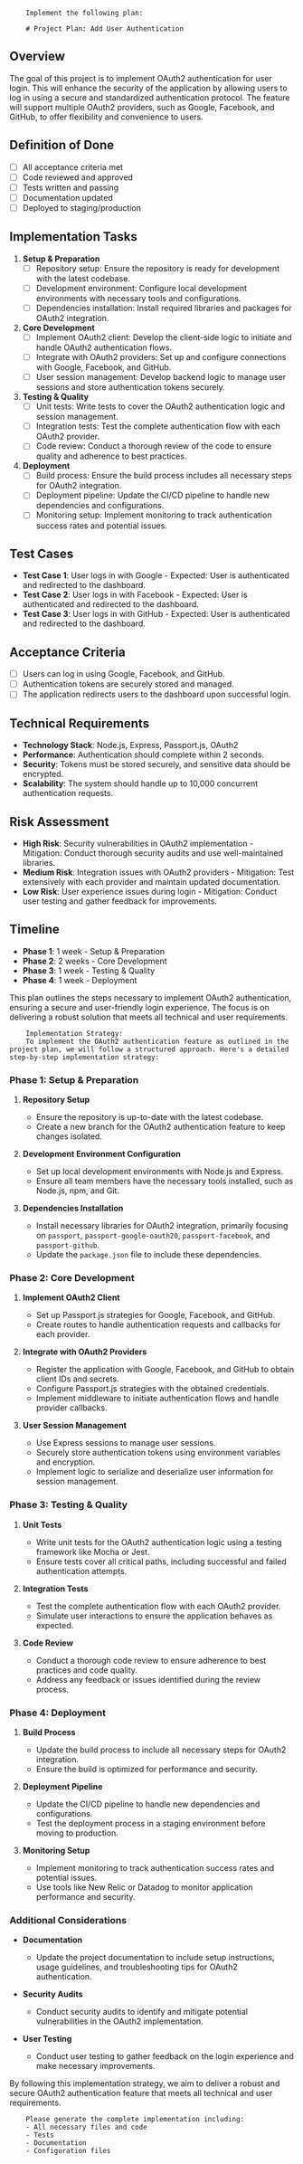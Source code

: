 
        Implement the following plan:
        
        # Project Plan: Add User Authentication

## Overview
The goal of this project is to implement OAuth2 authentication for user login. This will enhance the security of the application by allowing users to log in using a secure and standardized authentication protocol. The feature will support multiple OAuth2 providers, such as Google, Facebook, and GitHub, to offer flexibility and convenience to users.

## Definition of Done
- [ ] All acceptance criteria met
- [ ] Code reviewed and approved
- [ ] Tests written and passing
- [ ] Documentation updated
- [ ] Deployed to staging/production

## Implementation Tasks

1. **Setup & Preparation**
   - [ ] Repository setup: Ensure the repository is ready for development with the latest codebase.
   - [ ] Development environment: Configure local development environments with necessary tools and configurations.
   - [ ] Dependencies installation: Install required libraries and packages for OAuth2 integration.

2. **Core Development**
   - [ ] Implement OAuth2 client: Develop the client-side logic to initiate and handle OAuth2 authentication flows.
   - [ ] Integrate with OAuth2 providers: Set up and configure connections with Google, Facebook, and GitHub.
   - [ ] User session management: Develop backend logic to manage user sessions and store authentication tokens securely.

3. **Testing & Quality**
   - [ ] Unit tests: Write tests to cover the OAuth2 authentication logic and session management.
   - [ ] Integration tests: Test the complete authentication flow with each OAuth2 provider.
   - [ ] Code review: Conduct a thorough review of the code to ensure quality and adherence to best practices.

4. **Deployment**
   - [ ] Build process: Ensure the build process includes all necessary steps for OAuth2 integration.
   - [ ] Deployment pipeline: Update the CI/CD pipeline to handle new dependencies and configurations.
   - [ ] Monitoring setup: Implement monitoring to track authentication success rates and potential issues.

## Test Cases
- **Test Case 1**: User logs in with Google - Expected: User is authenticated and redirected to the dashboard.
- **Test Case 2**: User logs in with Facebook - Expected: User is authenticated and redirected to the dashboard.
- **Test Case 3**: User logs in with GitHub - Expected: User is authenticated and redirected to the dashboard.

## Acceptance Criteria
- [ ] Users can log in using Google, Facebook, and GitHub.
- [ ] Authentication tokens are securely stored and managed.
- [ ] The application redirects users to the dashboard upon successful login.

## Technical Requirements
- **Technology Stack**: Node.js, Express, Passport.js, OAuth2
- **Performance**: Authentication should complete within 2 seconds.
- **Security**: Tokens must be stored securely, and sensitive data should be encrypted.
- **Scalability**: The system should handle up to 10,000 concurrent authentication requests.

## Risk Assessment
- **High Risk**: Security vulnerabilities in OAuth2 implementation - Mitigation: Conduct thorough security audits and use well-maintained libraries.
- **Medium Risk**: Integration issues with OAuth2 providers - Mitigation: Test extensively with each provider and maintain updated documentation.
- **Low Risk**: User experience issues during login - Mitigation: Conduct user testing and gather feedback for improvements.

## Timeline
- **Phase 1**: 1 week - Setup & Preparation
- **Phase 2**: 2 weeks - Core Development
- **Phase 3**: 1 week - Testing & Quality
- **Phase 4**: 1 week - Deployment

This plan outlines the steps necessary to implement OAuth2 authentication, ensuring a secure and user-friendly login experience. The focus is on delivering a robust solution that meets all technical and user requirements.
        
        Implementation Strategy:
        To implement the OAuth2 authentication feature as outlined in the project plan, we will follow a structured approach. Here's a detailed step-by-step implementation strategy:

### Phase 1: Setup & Preparation

1. **Repository Setup**
   - Ensure the repository is up-to-date with the latest codebase.
   - Create a new branch for the OAuth2 authentication feature to keep changes isolated.

2. **Development Environment Configuration**
   - Set up local development environments with Node.js and Express.
   - Ensure all team members have the necessary tools installed, such as Node.js, npm, and Git.

3. **Dependencies Installation**
   - Install necessary libraries for OAuth2 integration, primarily focusing on `passport`, `passport-google-oauth20`, `passport-facebook`, and `passport-github`.
   - Update the `package.json` file to include these dependencies.

### Phase 2: Core Development

1. **Implement OAuth2 Client**
   - Set up Passport.js strategies for Google, Facebook, and GitHub.
   - Create routes to handle authentication requests and callbacks for each provider.

2. **Integrate with OAuth2 Providers**
   - Register the application with Google, Facebook, and GitHub to obtain client IDs and secrets.
   - Configure Passport.js strategies with the obtained credentials.
   - Implement middleware to initiate authentication flows and handle provider callbacks.

3. **User Session Management**
   - Use Express sessions to manage user sessions.
   - Securely store authentication tokens using environment variables and encryption.
   - Implement logic to serialize and deserialize user information for session management.

### Phase 3: Testing & Quality

1. **Unit Tests**
   - Write unit tests for the OAuth2 authentication logic using a testing framework like Mocha or Jest.
   - Ensure tests cover all critical paths, including successful and failed authentication attempts.

2. **Integration Tests**
   - Test the complete authentication flow with each OAuth2 provider.
   - Simulate user interactions to ensure the application behaves as expected.

3. **Code Review**
   - Conduct a thorough code review to ensure adherence to best practices and code quality.
   - Address any feedback or issues identified during the review process.

### Phase 4: Deployment

1. **Build Process**
   - Update the build process to include all necessary steps for OAuth2 integration.
   - Ensure the build is optimized for performance and security.

2. **Deployment Pipeline**
   - Update the CI/CD pipeline to handle new dependencies and configurations.
   - Test the deployment process in a staging environment before moving to production.

3. **Monitoring Setup**
   - Implement monitoring to track authentication success rates and potential issues.
   - Use tools like New Relic or Datadog to monitor application performance and security.

### Additional Considerations

- **Documentation**
  - Update the project documentation to include setup instructions, usage guidelines, and troubleshooting tips for OAuth2 authentication.

- **Security Audits**
  - Conduct security audits to identify and mitigate potential vulnerabilities in the OAuth2 implementation.

- **User Testing**
  - Conduct user testing to gather feedback on the login experience and make necessary improvements.

By following this implementation strategy, we aim to deliver a robust and secure OAuth2 authentication feature that meets all technical and user requirements.
        
        Please generate the complete implementation including:
        - All necessary files and code
        - Tests
        - Documentation
        - Configuration files
        